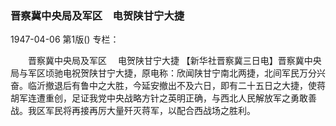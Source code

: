 ### 晋察冀中央局及军区　电贺陕甘宁大捷

1947-04-06
第1版()
专栏：

　　晋察冀中央局及军区
  　电贺陕甘宁大捷
    【新华社晋察冀三日电】晋察冀中央局与军区顷驰电祝贺陕甘宁大捷，原电称：欣闻陕甘宁南北两捷，北间军民万分兴奋。临沂撤退后有鲁中之大胜，今延安撤出不及六日，即有二十五日之大捷，使蒋胡军连遭重创，足证我党中央战略方针之英明正确，与西北人民解放军之勇敢善战。我区军民将再接再厉大量歼灭蒋军，以配合西战场之胜利。

